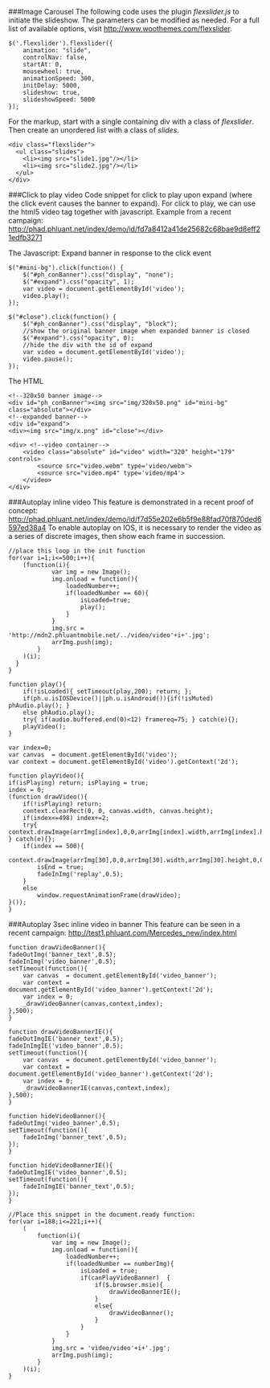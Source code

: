 ###Image Carousel
The following code uses the plugin *flexslider.js* to initiate the slideshow. The parameters can be modified as needed. For a full list of available options, visit <http://www.woothemes.com/flexslider>.

    $('.flexslider').flexslider({
        animation: "slide",
        controlNav: false,
        startAt: 0,
        mousewheel: true,
        animationSpeed: 300,
        initDelay: 5000,
		slideshow: true,
        slideshowSpeed: 5000
    });
    
For the markup, start with a single containing div with a class of *flexslider*. Then create an unordered list with a class of *slides*. 

    <div class="flexslider">
      <ul class="slides">
        <li><img src="slide1.jpg"/></li>
        <li><img src="slide2.jpg"/></li> 
      </ul>
    </div>

###Click to play video
Code snippet for click to play upon expand (where the click event causes the banner to expand). For click to play, we can use the html5 video tag together with javascript. Example from a recent campaign: <http://phad.phluant.net/index/demo/id/fd7a8412a41de25682c68bae9d8eff21edfb3271>

The Javascript: Expand banner in response to the click event

    $("#mini-bg").click(function() {
	    $("#ph_conBanner").css("display", "none");
	    $("#expand").css("opacity", 1);
	    var video = document.getElementById('video');
	    video.play();
    });

    $("#close").click(function() {
	    $("#ph_conBanner").css("display", "block");
	    //show the original banner image when expanded banner is closed
	    $("#expand").css("opacity", 0);
	    //hide the div with the id of expand
	    var video = document.getElementById('video');
	    video.pause();
    });


The HTML		
			
    <!--320x50 banner image-->
    <div id="ph_conBanner"><img src="img/320x50.png" id="mini-bg" class="absolute"></div> 
    <!--expanded banner-->
    <div id="expand">					
	<div><img src="img/x.png" id="close"></div>
		
	<div> <!--video container-->
		<video class="absolute" id="video" width="320" height="179" controls>  
		  	<source src="video.webm" type='video/webm'>
			<source src="video.mp4" type='video/mp4'>
		</video>		
    </div>	
    
    
###Autoplay inline video
This feature is demonstrated in a recent proof of concept: <http://phad.phluant.net/index/demo/id/f7d55e202e6b5f9e88fad70f870ded6597ed38a4> To enable autoplay on IOS, it is necessary to render the video as a series of discrete images, then show each frame in succession. 

    //place this loop in the init function
    for(var i=1;i<=500;i++){
	    (function(i){
				var img = new Image();
				img.onload = function(){
					loadedNumber++;
					if(loadedNumber == 60){
						isLoaded=true;
						play();
					}
				}
				img.src = 'http://mdn2.phluantmobile.net/../video/video'+i+'.jpg';
				arrImg.push(img);
			}
		)(i);
	  }
    }	
    
    function play(){
        if(!isLoaded){ setTimeout(play,200); return; };
        if(ph.u.isIOSDevice()||ph.u.isAndroid()){if(!isMuted) phAudio.play(); } 
        else phAudio.play();
        try{ if(audio.buffered.end(0)<12) framereq=75; } catch(e){};
        playVideo();
    }

    var index=0;
    var canvas  = document.getElementById('video');
    var context = document.getElementById('video').getContext('2d');
    
    function playVideo(){
	if(isPlaying) return; isPlaying = true;
	index = 0;
	(function drawVideo(){
		if(!isPlaying) return;
		context.clearRect(0, 0, canvas.width, canvas.height);
        if(index<=498) index+=2;
		try{  context.drawImage(arrImg[index],0,0,arrImg[index].width,arrImg[index].height,0,0,320,240); } catch(e){};
		if(index == 500){
			context.drawImage(arrImg[30],0,0,arrImg[30].width,arrImg[30].height,0,0,320,240);
			isEnd = true;
			fadeInImg('replay',0.5);
		}
		else
			window.requestAnimationFrame(drawVideo);
	}());
    } 


###Autoplay 3sec inline video in banner
This feature can be seen in a recent campaign: <http://test1.phluant.com/Mercedes_new/index.html>


    function drawVideoBanner(){
	fadeOutImg('banner_text',0.5);
	fadeInImg('video_banner',0.5);
	setTimeout(function(){
		var canvas  = document.getElementById('video_banner');
		var context = document.getElementById('video_banner').getContext('2d');
		var index = 0;
		_drawVideoBanner(canvas,context,index);
	},500);
    }

    function drawVideoBannerIE(){
	fadeOutImgIE('banner_text',0.5);
	fadeInImgIE('video_banner',0.5);
	setTimeout(function(){
		var canvas  = document.getElementById('video_banner');
		var context = document.getElementById('video_banner').getContext('2d');
		var index = 0;
		_drawVideoBannerIE(canvas,context,index);
	},500);
    }

    function hideVideoBanner(){
	fadeOutImg('video_banner',0.5);
	setTimeout(function(){
		fadeInImg('banner_text',0.5);
	});
    }

    function hideVideoBannerIE(){
	fadeOutImgIE('video_banner',0.5);
	setTimeout(function(){
		fadeInImgIE('banner_text',0.5);
	});
    }

    //Place this snippet in the document.ready function:
    for(var i=188;i<=221;i++){
		(
			function(i){
				var img = new Image();
				img.onload = function(){
					loadedNumber++;
					if(loadedNumber == numberImg){
						isLoaded = true;
						if(canPlayVideoBanner)	{
							if($.browser.msie){
								drawVideoBannerIE();
							}
							else{
								drawVideoBanner();
							}
						}
					}
				}
				img.src = 'video/video'+i+'.jpg';
				arrImg.push(img);
			}
		)(i);
	}
	
